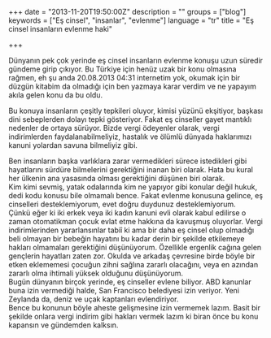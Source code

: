 +++
date = "2013-11-20T19:50:00Z"
description = ""
groups = ["blog"]
keywords = ["Eş cinsel", "insanlar", "evlenme"]
language = "tr"
title = "﻿Eş cinsel insanların evlenme haki"

+++

Dünyanın pek çok yerinde eş cinsel insanların evlenme konuşu uzun süredir gündeme girip çıkıyor. 
Bu Türkiye için henüz uzak bir konu olmasına rağmen, eh şu anda 20.08.2013 04:31 internetim yok, okumak için bir düzgün kitabim da olmadığı için ben yazmaya karar verdim ve ne yapayım akıla gelen konu da bu oldu.
 
Bu konuya insanların çeşitly tepkileri oluyor, kimisi yüzünü ekşitiyor, başkası dini sebeplerden dolayı tepki gösteriyor.
Fakat eş cinseller gayet mantıklı nedenler de ortaya sürüyor.
Bizde vergi ödeyenler olarak, vergi indirimlerden faydalanabilmeliyiz, hastalık ve ölümlü dünyada haklarımızı kanuni yolardan savuna bilmeliyiz gibi.

Ben insanların başka varlıklara zarar vermedikleri sürece istedikleri gibi hayatlarını sürdüre bilmelerini gerektiğini inanan biri olarak. Hata bu kural her ülkenin ana yasasında olması gerektiğini düşünen biri olarak.  
Kim kimi sevmiş, yatak odalarında kim ne yapıyor gibi konular değil hukuk, dedi kodu konusu bile olmamalı bence. Fakat evlenme konusuna gelince, eş cinselleri desteklemiyorum, evet doğru duydunuz desteklemiyorum.  
Çünkü eğer ki iki erkek veya iki kadın kanuni evli olarak kabul edilirse o zaman otomatikman çocuk evlat etme hakkına da kavuşmuş oluyorlar. Vergi indirimlerinden yararlansınlar tabiî ki ama bir daha eş cinsel olup olmadığı beli olmayan bir bebeğin hayatını bu kadar derin bir şekilde etkilemeye hakları olmamaları gerektiğini düşünüyorum. Özellikle ergenlik cağına gelen gençlerin hayatları zaten zor. Okulda ve arkadaş çevresine birde böyle bir etken eklememesi çocuğun zihni sağlına zararlı olacağını, veya en azından zararlı olma ihtimali yüksek olduğunu düşünüyorum.  
Bugün dünyanın birçok yerinde, eş cinseller evlene biliyor. ABD kanunlar buna izin vermediği halde, San Francisco belediyesi izin veriyor. Yeni Zeylanda da, deniz ve uçak kaptanları evlendiriyor.   
Bence bu konunun böyle aheste gelişmesine izin vermemek lazım. Basit bir şekilde onlara vergi indirim gibi hakları vermek lazım ki biran önce bu konu kapansın ve gündemden kalksın.
